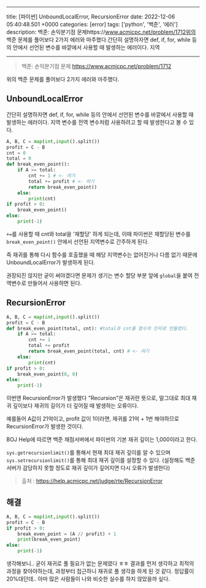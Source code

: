 

---
title: [파이썬] UnboundLocalError, RecursionError
date: 2022-12-06 05:40:48.501 +0000
categories: [error]
tags: ['python', '백준', '에러']
description: 백준: 손익분기점 문제https&#x3A;//www.acmicpc.net/problem/1712위의 백준 문제를 풀어보다 2가지 에러와 마주했다.간단히 설명하자면 def, if, for, while 등의 안에서 선언된 변수를 바깥에서 사용할 때 발생하는 에러이다. 지역


---

> 백준: 손익분기점 문제
> https://www.acmicpc.net/problem/1712

위의 백준 문제를 풀어보다 2가지 에러와 마주했다.

## UnboundLocalError

간단히 설명하자면 def, if, for, while 등의 안에서 선언된 변수를 바깥에서 사용할 때 발생하는 에러이다. 지역 변수를 전역 변수처럼 사용하려고 할 때 발생한다고 볼 수 있다.

```python
A, B, C = map(int,input().split())
profit = C - B
cnt = 0
total = 0
def break_even_point():
    if A >= total:
        cnt += 1 # <- 여기
        total += profit # <- 여기
        return break_even_point()
    else:
        print(cnt)
if profit > 0:
    break_even_point()
else:
    print(-1)
```
`+=`를 사용할 때 cnt와 total을 '재할당' 하게 되는데, 이때 파이썬은 재할당된 변수를 `break_even_point()` 안에서 선언된 지역변수로 간주하게 된다.

즉 재귀를 통해 다시 함수를 호출했을 때 해당 지역변수는 없어진거나 다름 없기 때문에 UnboundLocalError가 발생하게 된다.

권장되진 않지만 굳이 써야겠다면 문제가 생기는 변수 할당 부분 앞에 `global`을 붙여 전역변수로 만들어서 사용하면 된다.

## RecursionError

```python
A, B, C = map(int,input().split())
profit = C - B
def break_even_point(total, cnt): #total과 cnt를 함수의 인자로 만들었다.
    if A >= total:
        cnt += 1
        total += profit
        return break_even_point(total, cnt) # <- 여기
    else:
        print(cnt)
if profit > 0:
    break_even_point(0, 0)
else:
    print(-1)
```
이번엔 RecursionError가 발생했다
"Recursion"은 재귀란 뜻으로, 말그대로 최대 재귀 깊이보다 재귀의 길이가 더 깊어질 때 발생하는 오류이다.

예를들어 A값이 21억이고, profit 값이 1이라면, 재귀를 21억 + 1번 해야하므로 RecursionError가 발생한 것이다.

BOJ Help에 따르면 백준 채점서버에서 파이썬의 기본 재귀 깊이는 1,000이라고 한다.

`sys.getrecursionlimit()`를 통해서 현재 최대 재귀 깊이를 알 수 있으며
`sys.setrecursionlimit()`를 통해 최대 재귀 깊이를 설정할 수 있다. (설정해도 백준 서버가 감당하지 못할 정도로 재귀 깊이가 깊어지면 다시 오류가 발생한다)

> 출처 : https://help.acmicpc.net/judge/rte/RecursionError

## 해결
```python
A, B, C = map(int,input().split())
profit = C - B
if profit > 0:
    break_even_point = (A // profit) + 1
    print(break_even_point)
else:
    print(-1)
```
생각해보니.. 굳이 재귀로 풀 필요가 없는 문제였다 ㅎㅎ
결과를 먼저 생각하고 최적의 과정을 찾아야하는데, 과정부터 접근하니 재귀로 풀 생각을 하게 된 것 같다.
정답률이 20%대던데.. 아마 많은 사람들이 나와 비슷한 실수를 하지 않았을까 싶다.

        